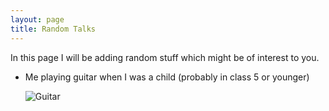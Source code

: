 ```yaml
---
layout: page
title: Random Talks
---
```


In this page I will be adding random stuff which might be of interest to you.

*	Me playing guitar when I was a child (probably in class 5 or younger)

	![Guitar](https://photos.app.goo.gl/H4cnchAJ785B4RwQ6)